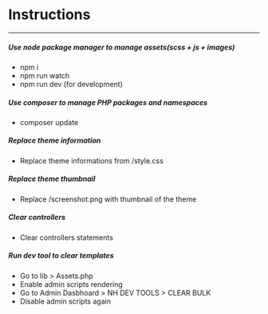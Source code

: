 # Instructions

---
##### Use node package manager to manage assets(scss + js + images)
- npm i
- npm run watch
- npm run dev (for development)


##### Use composer to manage PHP packages and namespaces
- composer update

##### Replace theme information
- Replace theme informations from /style.css

##### Replace theme thumbnail
- Replace /screenshot.png  with thumbnail of the theme

##### Clear controllers
- Clear controllers statements

##### Run dev tool to clear templates
- Go to lib > Assets.php
- Enable admin scripts rendering
- Go to Admin Dasbhoard > NH DEV TOOLS > CLEAR BULK
- Disable admin scripts again
